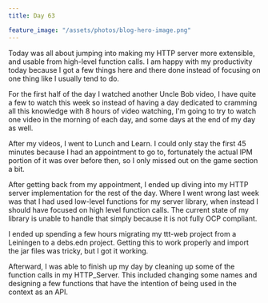 ```yaml
---
title: Day 63

feature_image: "/assets/photos/blog-hero-image.png"
---
```


Today was all about jumping into making my HTTP server more extensible, and usable from high-level
function calls. I am happy with my productivity today because I got a few things here and there done
instead of focusing on one thing like I usually tend to do.

For the first half of the day I watched another Uncle Bob video, I have quite a few to watch this week
so instead of having a day dedicated to cramming all this knowledge with 8 hours of video watching, I'm
going to try to watch one video in the morning of each day, and some days at the end of my day as well.

After my videos, I went to Lunch and Learn. I could only stay the first 45 minutes because I had an
appointment to go to, fortunately the actual IPM portion of it was over before then, so I only missed out
on the game section a bit.

After getting back from my appointment, I ended up diving into my HTTP server implementation for the rest of
the day. Where I went wrong last week was that I had used low-level functions for my server library, when instead
I should have focused on high level function calls. The current state of my library is unable to handle that
simply because it is not fully OCP compliant.

I ended up spending a few hours migrating my ttt-web project from a Leiningen to a debs.edn project.
Getting this to work properly and import the jar files was tricky, but I got it working.

Afterward, I was able to finish up my day by cleaning up some of the function calls in my HTTP_Server.
This included changing some names and designing a few functions that have the intention of being used
in the context as an API.